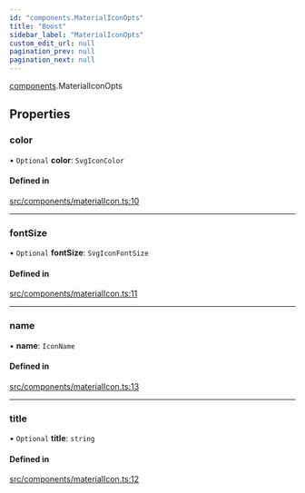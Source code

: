 ```yaml
---
id: "components.MaterialIconOpts"
title: "Boost"
sidebar_label: "MaterialIconOpts"
custom_edit_url: null
pagination_prev: null
pagination_next: null
---
```


[components](../namespaces/components.md).MaterialIconOpts

## Properties

### color

• `Optional` **color**: `SvgIconColor`

#### Defined in

[src/components/materialIcon.ts:10](https://github.com/yolmio/boost/blob/5cada48/src/components/materialIcon.ts#L10)

___

### fontSize

• `Optional` **fontSize**: `SvgIconFontSize`

#### Defined in

[src/components/materialIcon.ts:11](https://github.com/yolmio/boost/blob/5cada48/src/components/materialIcon.ts#L11)

___

### name

• **name**: `IconName`

#### Defined in

[src/components/materialIcon.ts:13](https://github.com/yolmio/boost/blob/5cada48/src/components/materialIcon.ts#L13)

___

### title

• `Optional` **title**: `string`

#### Defined in

[src/components/materialIcon.ts:12](https://github.com/yolmio/boost/blob/5cada48/src/components/materialIcon.ts#L12)
